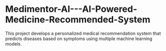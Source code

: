 # Medimentor-AI---AI-Powered-Medicine-Recommended-System
This project develops a personalized medical recommendation system that predicts diseases based on symptoms using multiple machine learning models.

